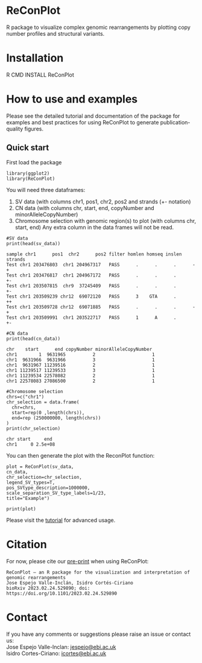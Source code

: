 # ReConPlot
R package to visualize complex genomic rearrangements by plotting copy number profiles and structural variants.

# Installation
R CMD INSTALL ReConPlot

# How to use and examples
Please see the detailed tutorial and documentation of the package for examples and best practices for using ReConPlot to generate publication-quality figures.

## Quick start
First load the package
```
library(ggplot2)
library(ReConPlot)
```
You will need three dataframes:
1. SV data (with columns chr1, pos1, chr2, pos2 and strands (+- notation)
2. CN data (with columns chr, start, end, copyNumber and minorAlleleCopyNumber)
3. Chromosome selection with genomic region(s) to plot (with columns chr, start, end)
Any extra column in the data frames will not be read. 

```
#SV data
print(head(sv_data))

sample chr1      pos1  chr2      pos2 filter homlen homseq inslen strands
Test chr1 203476803  chr1 204967317   PASS      .      .      .      -+
Test chr1 203476817  chr1 204967172   PASS      .      .      .      +-
Test chr1 203507815  chr9  37245409   PASS      .      .      .      +-
Test chr1 203509239 chr12  69072120   PASS      3    GTA      .      ++
Test chr1 203509728 chr12  69071885   PASS      .      .      .      -+
Test chr1 203509991  chr1 203522717   PASS      1      A      .      +-
```

```
#CN data
print(head(cn_data))

chr    start      end copyNumber minorAlleleCopyNumber
chr1        1  9631965          2                     1
chr1  9631966  9631966          3                     1
chr1  9631967 11239516          2                     1
chr1 11239517 11239533          3                     1
chr1 11239534 22578082          2                     1
chr1 22578083 27086500          2                     1
```
```
#Chromosome selection
chrs=c("chr1")
chr_selection = data.frame(
  chr=chrs,
  start=rep(0 ,length(chrs)),
  end=rep (250000000, length(chrs)) 
) 
print(chr_selection)

chr start     end
chr1     0 2.5e+08
```
You can then generate the plot with the ReconPlot function:
```
plot = ReConPlot(sv_data,
cn_data,
chr_selection=chr_selection,
legend_SV_types=T,
pos_SVtype_description=1000000,
scale_separation_SV_type_labels=1/23,
title="Example")

print(plot)
```
Please visit the [tutorial](Tutorial/tutorial.pdf) for advanced usage.

# Citation
For now, please cite our [pre-print](https://www.biorxiv.org/content/10.1101/2023.02.24.529890v2) when using ReConPlot:
```
ReConPlot – an R package for the visualization and interpretation of genomic rearrangements
Jose Espejo Valle-Inclán, Isidro Cortés-Ciriano
bioRxiv 2023.02.24.529890; doi: https://doi.org/10.1101/2023.02.24.529890
```
# Contact
If you have any comments or suggestions please raise an issue or contact us:\
Jose Espejo Valle-Inclan: jespejo@ebi.ac.uk\
Isidro Cortes-Ciriano: icortes@ebi.ac.uk
